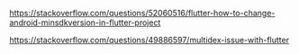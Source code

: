 https://stackoverflow.com/questions/52060516/flutter-how-to-change-android-minsdkversion-in-flutter-project

https://stackoverflow.com/questions/49886597/multidex-issue-with-flutter

